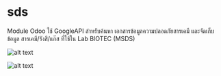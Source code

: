 # sds
Module Odoo ใช้ GoogleAPI สำหรับค้นหา เอกสารข้อมูลความปลอดภัยสารเคมี และจัดเก็บข้อมูล สารเคมี/รังสี/แก๊ส ที่ใช้ใน Lab BIOTEC (MSDS)

![alt text](https://github.com/StCrownClown/memoPlus/blob/master/sds01.png "sds 1")

![alt text](https://github.com/StCrownClown/memoPlus/blob/master/sds02.png "sds 2")
